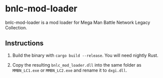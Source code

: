 # bnlc-mod-loader

bnlc-mod-loader is a mod loader for Mega Man Battle Network Legacy Collection.

## Instructions

1. Build the binary with `cargo build --release`. You will need nightly Rust.

2. Copy the resulting `bnlc_mod_loader.dll` into the same folder as `MMBN_LC1.exe` or `MMBN_LC2.exe` and rename it to `dxgi.dll`.

